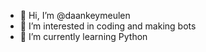 - 👋 Hi, I’m @daankeymeulen
- 👀 I’m interested in coding and making bots
- 🌱 I’m currently learning Python



<!---
daankeymeulen/daankeymeulen is a ✨ special ✨ repository because its `README.md` (this file) appears on your GitHub profile.
You can click the Preview link to take a look at your changes.
--->
